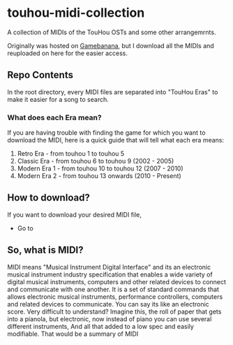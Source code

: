 # touhou-midi-collection
A collection of MIDIs of the TouHou OSTs and some other arrangemrnts.

Originally was hosted on [Gamebanana](https://gamebanana.com/projects/35179), but I download all the MIDIs and reuploaded on here for the easier access.

## Repo Contents
In the root directory, every MIDI files are separated into "TouHou Eras" to make it easier for a song to search.

### What does each Era mean?
If you are having trouble with finding the game for which you want to download the MIDI, here is a quick guide that will tell what each era means:
1. Retro Era - from touhou 1 to touhou 5
2. Classic Era - from touhou 6 to touhou 9 (2002 - 2005)
3. Modern Era 1 - from touhou 10 to touhou 12 (2007 - 2010)
4. Modern Era 2 - from touhou 13 onwards (2010 - Present)

## How to download?
If you want to download your desired MIDI file,
- Go to 

## So, what is MIDI?
MIDI means "Musical Instrument Digital Interface" and its an electronic musical instrument industry specification that enables a wide variety of digital musical instruments, computers and other related devices to connect and communicate with one another. It is a set of standard commands that allows electronic musical instruments, performance controllers, computers and related devices to communicate. You can say its like an electronic score.
Very difficult to understand? Imagine this, the roll of paper that gets into a pianola, but electronic, now instead of piano you can use several different instruments, And all that added to a low spec and easily modifiable. That would be a summary of MIDI

